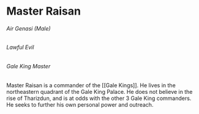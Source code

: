 # Master Raisan

###### Air Genasi (Male)

###### Lawful Evil

###### Gale King Master

Master Raisan is a commander of the [[Gale Kings]]. He lives in the northeastern quadrant of the Gale King Palace. He does not believe in the rise of Tharizdun, and is at odds with the other 3 Gale King commanders. He seeks to further his own personal power and outreach.